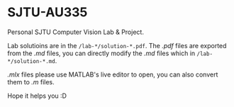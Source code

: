 # SJTU-AU335

Personal SJTU Computer Vision Lab &amp; Project.

Lab solutioins are in the `/lab-*/solution-*.pdf`. The _.pdf_ files are exported from the _.md_ files, you can directly modify the _.md_ files which in `/lab-*/solution-*.md`.

_.mlx_ files please use MATLAB's live editor to open, you can also convert them to _.m_ files.

Hope it helps you :D
